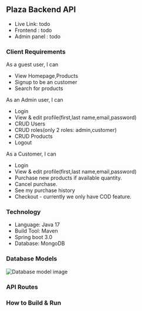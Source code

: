 ## Plaza Backend API
* Live Link: todo
* Frontend : todo
* Admin panel : todo

### Client Requirements

As a guest user, I can

* View Homepage,Products
* Signup to be an customer
* Search for products

As an Admin user, I can

* Login
* View & edit profile(first,last name,email,password)
* CRUD Users
* CRUD roles(only 2 roles: admin,customer)
* CRUD Products
* Logout

As a Customer, I can

* Login
* View & edit profile(first,last name,email,password)
* Purchase new products if available quantity.
* Cancel purchase.
* See my purchase history
* Checkout - currently we only have COD feature.

### Technology

* Language: Java 17
* Build Tool: Maven
* Spring boot 3.0
* Database: MongoDB


### Database Models
![Database model image](https://drive.google.com/uc?export=view&id=1UtrEE2JhHsDTlQlMGyohtYnvY9tQA6fw)


### API Routes

### How to Build & Run
